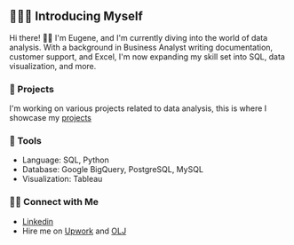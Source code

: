 ## 🙋🏻‍♂️ Introducing Myself 
Hi there! 👋🏻 I'm Eugene, and I'm currently diving into the world of data analysis. With a background in Business Analyst writing documentation, customer support, and Excel, I'm now expanding my skill set into SQL, data visualization, and more.

### 📂 Projects
I'm working on various projects related to data analysis, this is where I showcase my [projects](https://github.com/Eugene-C1/Portfolio)

### 🧰 Tools
* Language: SQL, Python
* Database: Google BigQuery, PostgreSQL, MySQL
* Visualization: Tableau
  
### 👋🏻 Connect with Me
* [Linkedin](https://www.linkedin.com/in/eugenejerick/?originalSubdomain=ph)
* Hire me on [Upwork](https://www.upwork.com/freelancers/~01ed1faef1dbaad0ba?mp_source=share) and [OLJ](https://www.onlinejobs.ph/jobseekers/info/3601730)


